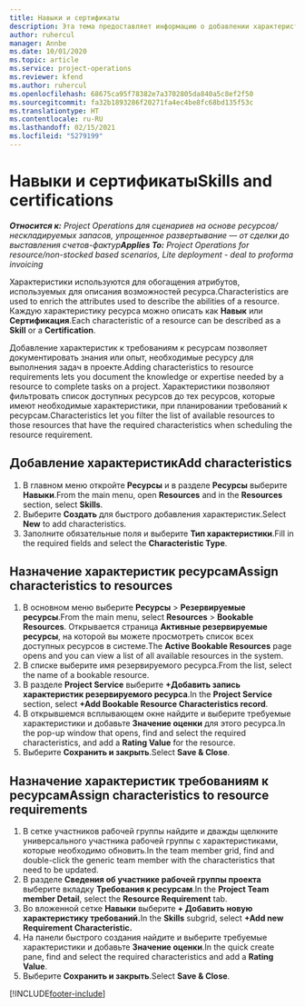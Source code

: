 ```yaml
---
title: Навыки и сертификаты
description: Эта тема предоставляет информацию о добавлении характеристик навыков и сертификации к ресурсам.
author: ruhercul
manager: Annbe
ms.date: 10/01/2020
ms.topic: article
ms.service: project-operations
ms.reviewer: kfend
ms.author: ruhercul
ms.openlocfilehash: 68675ca95f78382e7a3702805da840a5c8ef2f50
ms.sourcegitcommit: fa32b1893286f20271fa4ec4be8fc68bd135f53c
ms.translationtype: HT
ms.contentlocale: ru-RU
ms.lasthandoff: 02/15/2021
ms.locfileid: "5279199"
---
```

# <a name="skills-and-certifications"></a><span data-ttu-id="9a5ad-103">Навыки и сертификаты</span><span class="sxs-lookup"><span data-stu-id="9a5ad-103">Skills and certifications</span></span>
<span data-ttu-id="9a5ad-104">_**Относится к:** Project Operations для сценариев на основе ресурсов/нескладируемых запасов, упрощенное развертывание — от сделки до выставления счетов-фактур_</span><span class="sxs-lookup"><span data-stu-id="9a5ad-104">_**Applies To:** Project Operations for resource/non-stocked based scenarios, Lite deployment - deal to proforma invoicing_</span></span>

<span data-ttu-id="9a5ad-105">Характеристики используются для обогащения атрибутов, используемых для описания возможностей ресурса.</span><span class="sxs-lookup"><span data-stu-id="9a5ad-105">Characteristics are used to enrich the attributes used to describe the abilities of a resource.</span></span> <span data-ttu-id="9a5ad-106">Каждую характеристику ресурса можно описать как **Навык** или **Сертификация**.</span><span class="sxs-lookup"><span data-stu-id="9a5ad-106">Each characteristic of a resource can be described as a **Skill** or a **Certification**.</span></span>

<span data-ttu-id="9a5ad-107">Добавление характеристик к требованиям к ресурсам позволяет документировать знания или опыт, необходимые ресурсу для выполнения задач в проекте.</span><span class="sxs-lookup"><span data-stu-id="9a5ad-107">Adding characteristics to resource requirements lets you document the knowledge or expertise needed by a resource to complete tasks on a project.</span></span> <span data-ttu-id="9a5ad-108">Характеристики позволяют фильтровать список доступных ресурсов до тех ресурсов, которые имеют необходимые характеристики, при планировании требований к ресурсам.</span><span class="sxs-lookup"><span data-stu-id="9a5ad-108">Characteristics let you filter the list of available resources to those resources that have the required characteristics when scheduling the resource requirement.</span></span>

## <a name="add-characteristics"></a><span data-ttu-id="9a5ad-109">Добавление характеристик</span><span class="sxs-lookup"><span data-stu-id="9a5ad-109">Add characteristics</span></span>

1. <span data-ttu-id="9a5ad-110">В главном меню откройте **Ресурсы** и в разделе **Ресурсы** выберите **Навыки**.</span><span class="sxs-lookup"><span data-stu-id="9a5ad-110">From the main menu, open **Resources** and in the **Resources** section, select **Skills**.</span></span>
2. <span data-ttu-id="9a5ad-111">Выберите **Создать** для быстрого добавления характеристик.</span><span class="sxs-lookup"><span data-stu-id="9a5ad-111">Select **New** to add characteristics.</span></span>
3. <span data-ttu-id="9a5ad-112">Заполните обязательные поля и выберите **Тип характеристики**.</span><span class="sxs-lookup"><span data-stu-id="9a5ad-112">Fill in the required fields and select the **Characteristic Type**.</span></span>

## <a name="assign-characteristics-to-resources"></a><span data-ttu-id="9a5ad-113">Назначение характеристик ресурсам</span><span class="sxs-lookup"><span data-stu-id="9a5ad-113">Assign characteristics to resources</span></span>

1. <span data-ttu-id="9a5ad-114">В основном меню выберите **Ресурсы** > **Резервируемые ресурсы**.</span><span class="sxs-lookup"><span data-stu-id="9a5ad-114">From the main menu, select **Resources** > **Bookable Resources**.</span></span> <span data-ttu-id="9a5ad-115">Открывается страница **Активные резервируемые ресурсы**, на которой вы можете просмотреть список всех доступных ресурсов в системе.</span><span class="sxs-lookup"><span data-stu-id="9a5ad-115">The **Active Bookable Resources** page opens and you can view a list of all available resources in the system.</span></span>
2. <span data-ttu-id="9a5ad-116">В списке выберите имя резервируемого ресурса.</span><span class="sxs-lookup"><span data-stu-id="9a5ad-116">From the list, select the name of a bookable resource.</span></span>
3. <span data-ttu-id="9a5ad-117">В разделе **Project Service** выберите **+Добавить запись характеристик резервируемого ресурса**.</span><span class="sxs-lookup"><span data-stu-id="9a5ad-117">In the **Project Service** section, select **+Add Bookable Resource Characteristics record**.</span></span>
4. <span data-ttu-id="9a5ad-118">В открывшемся всплывающем окне найдите и выберите требуемые характеристики и добавьте **Значение оценки** для этого ресурса.</span><span class="sxs-lookup"><span data-stu-id="9a5ad-118">In the pop-up window that opens, find and select the required characteristics, and add a **Rating Value** for the resource.</span></span>
5. <span data-ttu-id="9a5ad-119">Выберите **Сохранить и закрыть**.</span><span class="sxs-lookup"><span data-stu-id="9a5ad-119">Select **Save & Close**.</span></span>

## <a name="assign-characteristics-to-resource-requirements"></a><span data-ttu-id="9a5ad-120">Назначение характеристик требованиям к ресурсам</span><span class="sxs-lookup"><span data-stu-id="9a5ad-120">Assign characteristics to resource requirements</span></span>

1. <span data-ttu-id="9a5ad-121">В сетке участников рабочей группы найдите и дважды щелкните универсального участника рабочей группы с характеристиками, которые необходимо обновить.</span><span class="sxs-lookup"><span data-stu-id="9a5ad-121">In the team member grid, find and double-click the generic team member with the characteristics that need to be updated.</span></span>
2. <span data-ttu-id="9a5ad-122">В разделе **Сведения об участнике рабочей группы проекта** выберите вкладку **Требования к ресурсам**.</span><span class="sxs-lookup"><span data-stu-id="9a5ad-122">In the **Project Team member Detail**, select the **Resource Requirement** tab.</span></span>
3. <span data-ttu-id="9a5ad-123">Во вложенной сетке **Навыки** выберите **+ Добавить новую характеристику требований.**</span><span class="sxs-lookup"><span data-stu-id="9a5ad-123">In the **Skills** subgrid, select **+Add new Requirement Characteristic.**</span></span>
4. <span data-ttu-id="9a5ad-124">На панели быстрого создания найдите и выберите требуемые характеристики и добавьте **Значение оценки**.</span><span class="sxs-lookup"><span data-stu-id="9a5ad-124">In the quick create pane, find and select the required characteristics and add a **Rating Value**.</span></span>
5. <span data-ttu-id="9a5ad-125">Выберите **Сохранить и закрыть**.</span><span class="sxs-lookup"><span data-stu-id="9a5ad-125">Select **Save & Close**.</span></span>

[!INCLUDE[footer-include](../includes/footer-banner.md)]